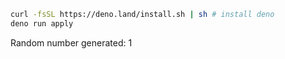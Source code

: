 ```bash
curl -fsSL https://deno.land/install.sh | sh # install deno
deno run apply
```

Random number generated: 1
